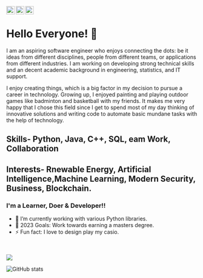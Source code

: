 [<img align="left" alt="shecoderfinally | Twitter" width="22px" src="https://cdn.jsdelivr.net/npm/simple-icons@v3/icons/twitter.svg" />][twitter]
[<img align="left" alt="shecoderfinally | LinkedIn" width="22px" src="https://cdn.jsdelivr.net/npm/simple-icons@v3/icons/linkedin.svg" />][linkedin]
[<img align="left" alt="shecoderfinally | Instagram" width="22px" src="https://cdn.jsdelivr.net/npm/simple-icons@v3/icons/instagram.svg" />][instagram]
<br>
# Hello Everyone! 👋
I am an aspiring software engineer who enjoys connecting the dots: be it ideas from different disciplines, people from different teams, or applications from different industries. I am working on developing strong technical skills and an decent academic background in engineering, statistics, and IT support. 

I enjoy creating things, which is a big factor in my decision to pursue a career in technology. Growing up, I enjoyed painting and playing outdoor games like badminton and basketball with my friends. It makes me very happy that I chose this field since I get to spend most of my day thinking of innovative solutions and writing code to automate basic mundane tasks with the help of technology.

## Skills- Python, Java, C++, SQL, eam Work, Collaboration

## Interests- Rnewable Energy, Artificial Intelligence,Machine Learning, Modern Security, Business, Blockchain.

### I'm a Learner, Doer & Developer!!

- 🌱 I’m currently working with various Python libraries.
- 🥅 2023 Goals: Work towards earning a masters degree.
- ⚡ Fun fact: I love to design  play my casio.

<br />

![](https://komarev.com/ghpvc/?username=shecoderfinally&color=a17ac8)

![GitHub stats](https://github-readme-stats.vercel.app/api?username=shecoderfinally&theme=nightowl&show_icons=true)

[twitter]: https://twitter.com/_BoredPear
[instagram]: https://www.instagram.com/ianas_div1/
[linkedin]: https://www.linkedin.com/in/sanai-divadkar-83b309197/
